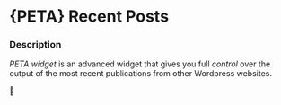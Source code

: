 # {PETA} Recent Posts


### Description
_PETA_ *widget* is an advanced widget that gives you full _control_ over the output of the most recent publications from other Wordpress websites.

:tada:
